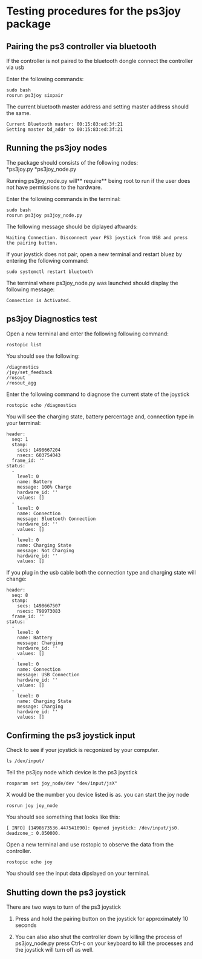 # Testing procedures for the ps3joy package # 

## Pairing the ps3 controller via bluetooth ##
If the controller is not paired to the bluetooth dongle connect 
the controller via usb 

Enter the following commands: 

``` 
sudo bash 
rosrun ps3joy sixpair
```
The current bluetooth master address and setting master address should the same.

``` 
Current Bluetooth master: 00:15:83:ed:3f:21
Setting master bd_addr to 00:15:83:ed:3f:21
``` 

## Running the ps3joy nodes ## 
The package should consists of the following nodes:  
*ps3joy.py 
*ps3joy_node.py 
 

Running ps3joy_node.py will** require** being root to run if the user does not have 
permissions to the hardware. 

Enter the following commands in the terminal:
 
```
sudo bash 
rosrun ps3joy ps3joy_node.py
``` 
The following message should be diplayed aftwards: 

```
Waiting Connection. Disconnect your PS3 joystick from USB and press the pairing button.
```
 
If your joystick does not pair, open a new terminal and restart bluez by 
entering the following command: 

```
sudo systemctl restart bluetooth 
``` 
The terminal where ps3joy_node.py was launched should display the following message: 
``` 
Connection is Activated. 
```
## ps3joy Diagnostics test ## 
Open a new terminal and enter the following following command: 
```
rostopic list
``` 
You should see the following: 
``` 
/diagnostics
/joy/set_feedback
/rosout
/rosout_agg
```
Enter the following command to diagnose the current state of the joystick
```  
rostopic echo /diagnostics
```
You will see the charging state, battery percentage and, connection type in your terminal:
``` 
header: 
  seq: 1
  stamp: 
    secs: 1498667204
    nsecs: 603754043
  frame_id: ''
status: 
  - 
    level: 0
    name: Battery
    message: 100% Charge
    hardware_id: ''
    values: []
  - 
    level: 0
    name: Connection
    message: Bluetooth Connection
    hardware_id: ''
    values: []
  - 
    level: 0
    name: Charging State
    message: Not Charging
    hardware_id: ''
    values: []
```

If you plug in the usb cable both the connection type and charging state will change: 
```
header: 
  seq: 8
  stamp: 
    secs: 1498667507
    nsecs: 798973083
  frame_id: ''
status: 
  - 
    level: 0
    name: Battery
    message: Charging
    hardware_id: ''
    values: []
  - 
    level: 0
    name: Connection
    message: USB Connection
    hardware_id: ''
    values: []
  - 
    level: 0
    name: Charging State
    message: Charging
    hardware_id: ''
    values: []
```

## Confirming the ps3 joystick input ## 
Check to see if your joystick is recgonized by your computer.   

``` 
ls /dev/input/ 
``` 
Tell the ps3joy node which device is the ps3 joystick 
``` 
rosparam set joy_node/dev "dev/input/jsX"
``` 
X would be the number you device listed is as.
you can start the joy node 

``` 
rosrun joy joy_node 
```
You should see something that looks like this: 
```
[ INFO] [1498673536.447541090]: Opened joystick: /dev/input/js0. deadzone_: 0.050000.
```
Open a new terminal and use rostopic to observe the data from the controller. 
```
rostopic echo joy 
``` 
You should see the input data dipslayed on your terminal. 

## Shutting down the ps3 joystick ##
There are two ways to turn of the ps3 joystick   
1. Press and hold the pairing button on the joystick for approximately 10 seconds
 
2. You can also also shut the controller down by killing the process of ps3joy_node.py
   press Ctrl-c on your keyboard to kill the processes and the joystick will turn off 
   as well. 
